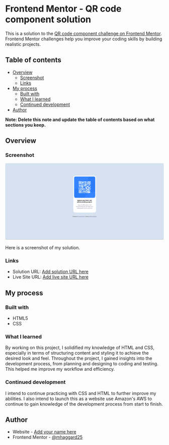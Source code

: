 # Frontend Mentor - QR code component solution

This is a solution to the [QR code component challenge on Frontend Mentor](https://www.frontendmentor.io/challenges/qr-code-component-iux_sIO_H). Frontend Mentor challenges help you improve your coding skills by building realistic projects. 

## Table of contents

- [Overview](#overview)
  - [Screenshot](#screenshot)
  - [Links](#links)
- [My process](#my-process)
  - [Built with](#built-with)
  - [What I learned](#what-i-learned)
  - [Continued development](#continued-development)
- [Author](#author)

**Note: Delete this note and update the table of contents based on what sections you keep.**

## Overview

### Screenshot

![](./images/screenshot.png)

Here is a screenshot of my solution.

### Links

- Solution URL: [Add solution URL here](https://your-solution-url.com)
- Live Site URL: [Add live site URL here](https://your-live-site-url.com)

## My process

### Built with

- HTML5 
- CSS

### What I learned

By working on this project, I solidified my knowledge of HTML and CSS, especially in terms of structuring content and styling it to achieve the desired look and feel. Throughout the project, I gained insights into the development process, from planning and designing to coding and testing. This helped me improve my workflow and efficiency.

### Continued development

I intend to continue practicing with CSS and HTML to further improve my abilities. I also intend to launch this as a website use Amazon's AWS to continue to gain knowledge of the development process from start to finish. 

## Author

- Website - [Add your name here](https://www.your-site.com)
- Frontend Mentor - [@mhaggard25](https://www.frontendmentor.io/profile/yourusername)
